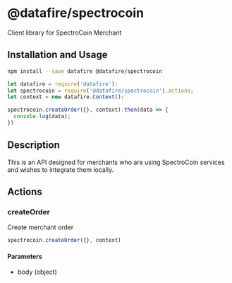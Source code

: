 # @datafire/spectrocoin

Client library for SpectroCoin Merchant

## Installation and Usage
```bash
npm install --save datafire @datafire/spectrocoin
```

```js
let datafire = require('datafire');
let spectrocoin = require('@datafire/spectrocoin').actions;
let context = new datafire.Context();

spectrocoin.createOrder({}, context).then(data => {
  console.log(data);
})
```

## Description
This is an API designed for merchants who are using SpectroCoin services and wishes to integrate them locally.

## Actions
### createOrder
Create merchant order


```js
spectrocoin.createOrder({}, context)
```

#### Parameters
* body (object)

